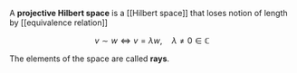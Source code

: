A **projective Hilbert space** is a [[Hilbert space]] that loses notion of length by [[equivalence relation]]

$$
v \sim w \iff v = \lambda w, \quad \lambda \neq 0 \in \mathbb{C}
$$

The elements of the space are called **rays**.